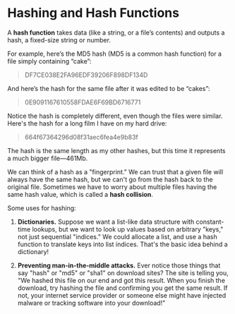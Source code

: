 # Hashing and Hash Functions

A **hash function** takes data (like a string, or a file’s contents) and outputs a hash, a fixed-size string or number.

For example, here’s the MD5 hash (MD5 is a common hash function) for a file simply containing “cake”:
> DF7CE038E2FA96EDF39206F898DF134D

And here’s the hash for the same file after it was edited to be “cakes”:
> 0E9091167610558FDAE6F69BD6716771

Notice the hash is completely different, even though the files were similar. Here's the hash for a long film I have on my hard drive:
> 664f67364296d08f31aec6fea4e9b83f

The hash is the same length as my other hashes, but this time it represents a much bigger file—461Mb.

We can think of a hash as a "fingerprint." We can trust that a given file will always have the same hash, but we can't go from the hash back to the original file. Sometimes we have to worry about multiple files having the same hash value, which is called a **hash collision**.

Some uses for hashing:
1. **Dictionaries.** Suppose we want a list-like data structure with constant-time lookups, but we want to look up values based on arbitrary "keys," not just sequential "indices." We could allocate a list, and use a hash function to translate keys into list indices. That's the basic idea behind a dictionary!

2. **Preventing man-in-the-middle attacks.** Ever notice those things that say "hash" or "md5" or "sha1" on download sites? The site is telling you, "We hashed this file on our end and got this result. When you finish the download, try hashing the file and confirming you get the same result. If not, your internet service provider or someone else might have injected malware or tracking software into your download!"

